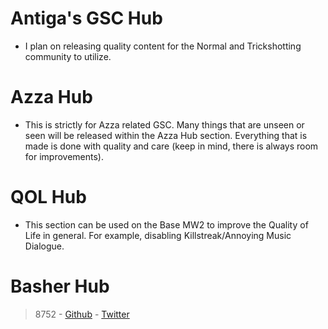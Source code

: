 # Antiga's GSC Hub
  - I plan on releasing quality content for the Normal and Trickshotting community to utilize.
  
# Azza Hub
  - This is strictly for Azza related GSC. Many things that are unseen or seen will be released within the Azza Hub section. Everything that is made is done with quality and care (keep in mind, there is always room for improvements).

# QOL Hub
  - This section can be used on the Base MW2 to improve the Quality of Life in general. For example, disabling Killstreak/Annoying Music Dialogue.

# Basher Hub
  > 8752 - [Github](https://github.com/projectbash/GFX-Work) - [Twitter](https://twitter.com/8752x)